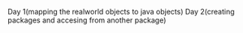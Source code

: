 Day 1(mapping the realworld objects to java objects)
Day 2(creating packages and accesing from another package)
